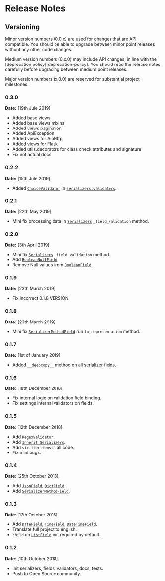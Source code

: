 # Release Notes

## Versioning

Minor version numbers (0.0.x) are used for changes that are API compatible.  You should be able to upgrade between minor point releases without any other code changes.

Medium version numbers (0.x.0) may include API changes, in line with the [deprecation policy][deprecation-policy].  You should read the release notes carefully before upgrading between medium point releases.

Major version numbers (x.0.0) are reserved for substantial project milestones.

### 0.3.0

**Date:** [19th Jule 2019]

* Added base views
* Added base views mixins
* Added views pagination
* Added ApiException
* Added views for AioHttp
* Added views for Flask
* Added utils.decorators for class check attributes and signature
* Fix not actual docs

### 0.2.2

**Date:** [15th Jule 2019]

* Added [`ChoiceValidator`][ChoiceValidator] in [`serializers.validators`][Validators].

### 0.2.1

**Date:** [22th May 2019]

* Mini fix processing data in [`Serializers`][Serializers] `_field_validation` method.

### 0.2.0

**Date:** [3th April 2019]

* Mini fix [`Serializers`][Serializers] `_field_validation` method.
* Add [`BooleanNullField`][BooleanNullField].
* Remove Null values from [`BooleanField`][BooleanField].

### 0.1.9

**Date:** [23th March 2019]

* Fix incorrect 0.1.8 VERSION

### 0.1.8

**Date:** [23th March 2019]

* Mini fix [`SerializerMethodField`][SerializerMethodField] run `to_representation` method.

### 0.1.7

**Date:** [1st of January 2019]

* Added `__deepcopy__` method on all serializer fields.

### 0.1.6

**Date**: [18th December 2018].

* Fix internal logic on validation field binding.
* Fix settings internal validators on fields.

### 0.1.5

**Date**: [12th December 2018].

* Add [`RegexValidator`][RegexValidator].
* Add [`Inherit Serializers`][InheritSerializers].
* Add `six.iteritems` in all code.
* Fix mini bugs.

### 0.1.4

**Date**: [25th October 2018].

* Add [`JsonField`][JsonField], [`DictField`][DictField].
* Add [`SerializerMethodField`][SerializerMethodField].

### 0.1.3

**Date**: [17th October 2018].

* Add [`DateField`][DateField], [`TimeField`][TimeField], [`DateTimeField`][DateTimeField].
* Translate full project to english.
* `child` on [`ListField`][ListField] not required by default.

### 0.1.2

**Date**: [10th October 2018].

* Init serializers, fields, validators, docs, tests.
* Push to Open Source community.


[DateField]: api-guid/fields.md#-datefield
[BooleanNullField]: api-guid/fields.md#-booleannullfield
[BooleanField]: api-guid/fields.md#-booleanfield
[TimeField]: api-guid/fields.md#-timefield
[DateTimeField]: api-guid/fields.md#-datetimefield
[ListField]: api-guid/fields.md#-listfield
[JsonField]: api-guid/fields.md#-jsonfield
[DictField]: api-guid/fields.md#-dictfield
[SerializerMethodField]: api-guid/fields.md#-serializermethodfield
[InheritSerializers]: api-guid/serializers.md#serializer-inheritance
[RegexValidator]: api-guid/validators.md#regexvalidator
[ChoiceValidator]: api-guid/validators.md#choicevalidator
[Serializers]: api-guid/serializers.md
[Validators]: api-guid/validators.md